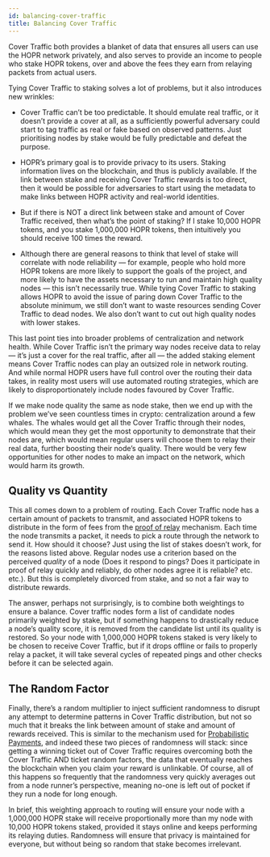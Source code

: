 ```yaml
---
id: balancing-cover-traffic
title: Balancing Cover Traffic
---
```


Cover Traffic both provides a blanket of data that ensures all users can use the HOPR network privately, and also serves to provide an income to people who stake HOPR tokens, over and above the fees they earn from relaying packets from actual users.

Tying Cover Traffic to staking solves a lot of problems, but it also introduces new wrinkles:

- Cover Traffic can’t be too predictable. It should emulate real traffic, or it doesn’t provide a cover at all, as a sufficiently powerful adversary could start to tag traffic as real or fake based on observed patterns. Just prioritising nodes by stake would be fully predictable and defeat the purpose.

- HOPR’s primary goal is to provide privacy to its users. Staking information lives on the blockchain, and thus is publicly available. If the link between stake and receiving Cover Traffic rewards is too direct, then it would be possible for adversaries to start using the metadata to make links between HOPR activity and real-world identities.

- But if there is NOT a direct link between stake and amount of Cover Traffic received, then what’s the point of staking? If I stake 10,000 HOPR tokens, and you stake 1,000,000 HOPR tokens, then intuitively you should receive 100 times the reward.

- Although there are general reasons to think that level of stake will correlate with node reliability — for example, people who hold more HOPR tokens are more likely to support the goals of the project, and more likely to have the assets necessary to run and maintain high quality nodes — this isn’t necessarily true. While tying Cover Traffic to staking allows HOPR to avoid the issue of paring down Cover Traffic to the absolute minimum, we still don’t want to waste resources sending Cover Traffic to dead nodes. We also don’t want to cut out high quality nodes with lower stakes.

This last point ties into broader problems of centralization and network health. While Cover Traffic isn’t the primary way nodes receive data to relay — it’s just a cover for the real traffic, after all — the added staking element means Cover Traffic nodes can play an outsized role in network routing. And while normal HOPR users have full control over the routing their data takes, in reality most users will use automated routing strategies, which are likely to disproportionately include nodes favoured by Cover Traffic.

If we make node quality the same as node stake, then we end up with the problem we’ve seen countless times in crypto: centralization around a few whales. The whales would get all the Cover Traffic through their nodes, which would mean they get the most opportunity to demonstrate that their nodes are, which would mean regular users will choose them to relay their real data, further boosting their node’s quality. There would be very few opportunities for other nodes to make an impact on the network, which would harm its growth.

## Quality vs Quantity

This all comes down to a problem of routing. Each Cover Traffic node has a certain amount of packets to transmit, and associated HOPR tokens to distribute in the form of fees from the [proof of relay](https://medium.com/hoprnet/hopr-basics-proof-of-relay-31ec686e9c11) mechanism. Each time the node transmits a packet, it needs to pick a route through the network to send it. How should it choose? Just using the list of stakes doesn’t work, for the reasons listed above. Regular nodes use a criterion based on the perceived _quality_ of a node (Does it respond to pings? Does it participate in proof of relay quickly and reliably, do other nodes agree it is reliable? etc. etc.). But this is completely divorced from stake, and so not a fair way to distribute rewards.

The answer, perhaps not surprisingly, is to combine both weightings to ensure a balance. Cover traffic nodes form a list of candidate nodes primarily weighted by stake, but if something happens to drastically reduce a node’s quality score, it is removed from the candidate list until its quality is restored. So your node with 1,000,000 HOPR tokens staked is very likely to be chosen to receive Cover Traffic, but if it drops offline or fails to properly relay a packet, it will take several cycles of repeated pings and other checks before it can be selected again.

## The Random Factor

Finally, there’s a random multiplier to inject sufficient randomness to disrupt any attempt to determine patterns in Cover Traffic distribution, but not so much that it breaks the link between amount of stake and amount of rewards received. This is similar to the mechanism used for [Probabilistic Payments](https://medium.com/hoprnet/hopr-basics-probabilistic-payments-3af787fc177), and indeed these two pieces of randomness will stack: since getting a winning ticket out of Cover Traffic requires overcoming both the Cover Traffic AND ticket random factors, the data that eventually reaches the blockchain when you claim your reward is unlinkable. Of course, all of this happens so frequently that the randomness very quickly averages out from a node runner’s perspective, meaning no-one is left out of pocket if they run a node for long enough.

In brief, this weighting approach to routing will ensure your node with a 1,000,000 HOPR stake will receive proportionally more than my node with 10,000 HOPR tokens staked, provided it stays online and keeps performing its relaying duties. Randomness will ensure that privacy is maintained for everyone, but without being so random that stake becomes irrelevant.
